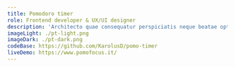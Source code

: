 ```yaml
---
title: Pomodoro timer
role: Frontend developer & UX/UI designer
description: 'Architecto quae consequatur perspiciatis neque beatae optio fuga molestias laudantium. Perspiciatis officia explicabo. Delectus omnis consectetur. Soluta ut culpa nihil. Facere explicabo tenetur est hic aut aut voluptas nesciunt voluptatem. Accusantium voluptatibus corrupti est et ex possimus. Et mollitia vitae autem autem deleniti eum consequatur non ut.Omnis molestiae accusamus. Quibusdam omnis minima earum ea. Ullam dolorum atque rerum.'
imageLight: ./pt-light.png
imageDark: ./pt-dark.png
codeBase: https://github.com/KarolusD/pomo-timer
liveDemo: https://www.pomofocus.it/
---
```

